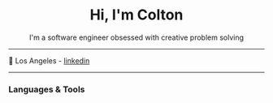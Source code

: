 <h1 align='center'>Hi, I'm Colton</h1>
<p align='center'>I'm a software engineer obsessed with creative problem solving</p>

********************

:round_pushpin: Los Angeles - [linkedin](http://www.linkedin.com/in/coltonmedlin)

********************

### Languages & Tools


